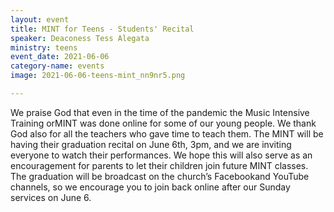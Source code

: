 ```yaml
---
layout: event
title: MINT for Teens - Students' Recital
speaker: Deaconess Tess Alegata
ministry: teens
event_date: 2021-06-06
category-name: events
image: 2021-06-06-teens-mint_nn9nr5.png

---
```


We praise God that even in the time of the pandemic the Music Intensive Training orMINT was done online for some of our young people. We thank God also for all the teachers who gave time to teach them. The MINT will be having their graduation recital on June 6th, 3pm, and we are inviting everyone to watch their performances. We hope this will also serve as an encouragement for parents to let their children join future MINT classes. The graduation will be broadcast on the church’s Facebookand YouTube channels, so we encourage you to join back online after our Sunday services on June 6.